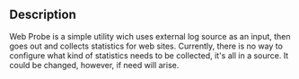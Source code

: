 ## Description

Web Probe is a simple utility wich uses external log source as an input, then goes out and collects statistics for web
sites. Currently, there is no way to configure what kind of statistics needs to be collected, it's all in a source. It could be
changed, however, if need will arise.
